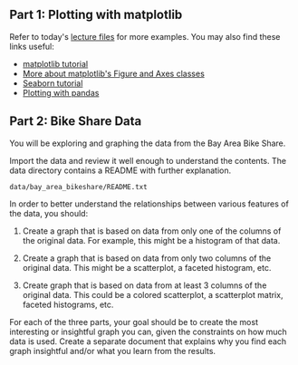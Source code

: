 
## Part 1: Plotting with matplotlib

Refer to today's [lecture files](https://github.com/zipfian/DSI_Lectures/blob/master/pandas-seaborn) for more examples. You may also find these links useful:
- [matplotlib tutorial](http://matplotlib.org/users/pyplot_tutorial.html)
- [More about matplotlib's Figure and Axes classes](http://matplotlib.org/users/artists.html)
- [Seaborn tutorial](https://web.stanford.edu/~mwaskom/software/seaborn/tutorial.html)
- [Plotting with pandas](http://pandas.pydata.org/pandas-docs/version/0.15.0/visualization.html)






## Part 2: Bike Share Data

You will be exploring and graphing the data from the Bay Area Bike Share.  

Import the data and review it well enough to understand the contents.  The data directory contains a README with further explanation.
```
data/bay_area_bikeshare/README.txt
```

In order to better understand the relationships between various features of the data, you should:

1. Create a graph that is based on data from only one of the columns of the original data.  For example, this might be a histogram of that data.

2. Create a graph that is based on data from only two columns of the original data.  This might be a scatterplot, a faceted histogram, etc.

3. Create graph that is based on data from at least 3 columns of the original data.  This could be a colored scatterplot, a scatterplot matrix, faceted histograms, etc.

For each of the three parts, your goal should be to create the most interesting or insightful graph you can, given the constraints on how much data is used.  Create a separate document that explains why you find each graph insightful and/or what you learn from the results.
